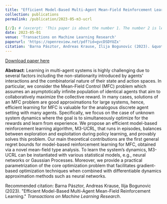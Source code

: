 ```yaml
---
title: "Efficient Model-Based Multi-Agent Mean-Field Reinforcement Learning"
collection: publications
permalink: /publication/2023-05-m3-ucrl

[//]: # (excerpt: 'This paper is about the number 1. The number 2 is left for future work.')
date: 2023-05-01
venue: 'Transactions on Machine Learning Research'
paperurl: 'https://openreview.net/pdf?id=gvcDSDYUZx'
citation: 'Barna Pásztor, Andreas Krause, Ilija Bogunovic (2023). &quot;Efficient Model-Based Multi-Agent Mean-Field Reinforcement Learning.&quot; <i>Transactions on Machine Learning Research</i>.'
---
```

[Download paper here](https://openreview.net/pdf?id=gvcDSDYUZx)

**Abstract**:
Learning in multi-agent systems is highly challenging due to several factors including the non-stationarity introduced
by agents' interactions and the combinatorial nature of their state and action spaces. In particular, we consider the
Mean-Field Control (MFC) problem which assumes an asymptotically infinite population of identical agents that aim to
collaboratively maximize the collective reward. In many cases, solutions of an MFC problem are good approximations for
large systems, hence, efficient learning for MFC is valuable for the analogous discrete agent setting with many agents.
Specifically, we focus on the case of unknown system dynamics where the goal is to simultaneously optimize for the
rewards and learn from experience. We propose an efficient model-based reinforcement learning algorithm, M3-UCRL, that
runs in episodes, balances between exploration and exploitation during policy learning, and provably solves this problem.
Our main theoretical contributions are the first general regret bounds for model-based reinforcement learning for MFC,
obtained via a novel mean-field type analysis. To learn the system’s dynamics, M3-UCRL can be instantiated with various
statistical models, e.g., neural networks or Gaussian Processes. Moreover, we provide a practical parametrization of the
core optimization problem that facilitates gradient-based optimization techniques when combined with differentiable
dynamics approximation methods such as neural networks.

Recommended citation: Barna Pásztor, Andreas Krause, Ilija Bogunovic (2023). &quot;Efficient Model-Based Multi-Agent Mean-Field Reinforcement Learning.&quot; <i>Transactions on Machine Learning Research</i>.